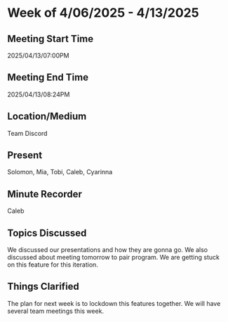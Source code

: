 # Week of 4/06/2025 - 4/13/2025

## Meeting Start Time

2025/04/13/07:00PM

## Meeting End Time

2025/04/13/08:24PM

## Location/Medium

Team Discord

## Present

Solomon, Mia, Tobi, Caleb, Cyarinna

## Minute Recorder

Caleb

## Topics Discussed

We discussed our presentations and how they are gonna go. We also discussed about meeting tomorrow to pair program.
We are getting stuck on this feature for this iteration. 

## Things Clarified

 The plan for next week is to lockdown this features together. We will have several team meetings this week.
